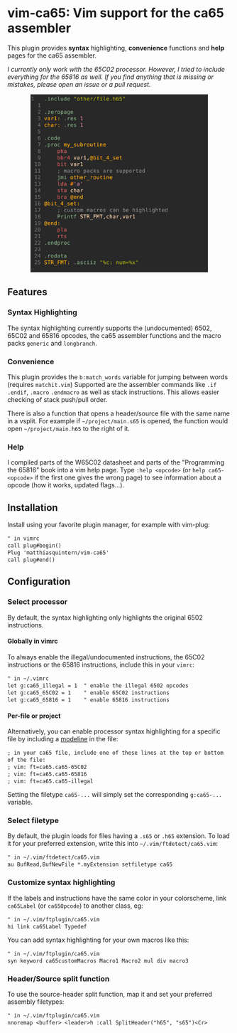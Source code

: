 # vim-ca65: Vim support for the ca65 assembler
This plugin provides **syntax** highlighting, **convenience** functions and **help** pages for the ca65 assembler.

*I currently only work with the 65C02 processor. However, I tried to include everything for the 65816 as well. 
If you find anything that is missing or mistakes, please open an issue or a pull request.*

<p align="center">
<img style="height: 400px; " src="screenshot.jpeg" alt="vim-ca65 highlights instructions, labels, literals, macros and ca65 functions">
</p>


## Features
### Syntax Highlighting
The syntax highlighting currently supports the (undocumented) 6502, 65C02 and 65816 opcodes, the ca65 assembler functions
and the macro packs `generic` and `longbranch`.

### Convenience
This plugin provides the `b:match_words` variable for jumping between words (requires `matchit.vim`)
Supported are the assembler commands like `.if` `.endif`, `.macro` `.endmacro` as well as stack instructions.
This allows easier checking of stack push/pull order.

There is also a function that opens a header/source file with the same name in a vsplit.
For example if `~/project/main.s65` is opened, the function would open `~/project/main.h65` to the right of it.

### Help
I compiled parts of the W65C02 datasheet and parts of the "Programming the 65816" book into a vim help page.
Type `:help <opcode>` (or `help ca65-<opcode>` if the first one gives the wrong page) to see information about a opcode (how it works, updated flags...).

## Installation
Install using your favorite plugin manager, for example with vim-plug:
```vim
" in vimrc
call plug#begin()
Plug 'matthiasquintern/vim-ca65'
call plug#end()
```


## Configuration
### Select processor
By default, the syntax highlighting only highlights the original 6502 instructions.
#### Globally in vimrc
To always enable the illegal/undocumented instructions, the 65C02 instructions or the 65816 instructions, include this in your `vimrc`:
```vim
" in ~/.vimrc
let g:ca65_illegal = 1  " enable the illegal 6502 opcodes
let g:ca65_65C02 = 1    " enable 65C02 instructions
let g:ca65_65816 = 1    " enable 65816 instructions
```

#### Per-file or project
Alternatively, you can enable processor syntax highlighting for a specific file by including a [modeline](https://vim.fandom.com/wiki/Modeline_magic) in the file:
```ca65
; in your ca65 file, include one of these lines at the top or bottom of the file:
; vim: ft=ca65.ca65-65C02
; vim: ft=ca65.ca65-65816
; vim: ft=ca65.ca65-illegal
```
Setting the filetype `ca65-...` will simply set the corresponding `g:ca65-...` variable.

### Select filetype
By default, the plugin loads for files having a `.s65` or `.h65` extension.
To load it for your preferred extension, write this into `~/.vim/ftdetect/ca65.vim`:
```vim
" in ~/.vim/ftdetect/ca65.vim
au BufRead,BufNewFile *.myExtension setfiletype ca65
```
### Customize syntax highlighting
If the labels and instructions have the same color in your colorscheme, 
link `ca65Label` (or `ca65Opcode`) to another class, eg: 
```vim
" in ~/.vim/ftplugin/ca65.vim
hi link ca65Label Typedef
```

You can add syntax highlighting for your own macros like this:
```vim
" in ~/.vim/ftplugin/ca65.vim
syn keyword ca65customMacros Macro1 Macro2 mul div macro3
```

### Header/Source split function
To use the source-header split function, map it and set your preferred assembly filetypes:
```vim
" in ~/.vim/ftplugin/ca65.vim
nnoremap <buffer> <leader>h :call SplitHeader("h65", "s65")<Cr>
```
